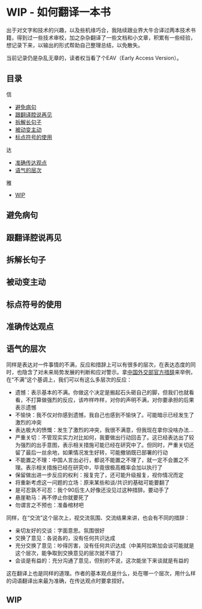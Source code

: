 # WIP - 如何翻译一本书

出于对文字和技术的兴趣，以及些机缘巧合，我陆续跟业界大牛合译过两本技术书籍，得到过一些技术审校，加之杂杂翻译了一些文档和小文章，积累有一些经验，想记录下来，以输出的形式帮助自己整理总结，以免散失。

当前记录仍是杂乱无章的，读者权当看了个EAV（Early Access Version）。

## 目录

信
* [避免病句](#避免病句)
* [跟翻译腔说再见](#跟翻译腔说再见)
* [拆解长句子](#拆解长句子)
* [被动变主动](#被动变主动)
* [标点符号的使用](#标点符号的使用)

达
* [准确传达观点](#准确传达观点)
* [语气的层次](#语气的层次)

雅
* [WIP](#WIP)

## 避免病句

## 跟翻译腔说再见

## 拆解长句子

## 被动变主动

## 标点符号的使用

## 准确传达观点

## 语气的层次

同样是表达对一件事情的不满，反应和措辞上可以有很多的层次，在表达态度的同时，也隐含了对未来局势发展的判断和应对警示。拿[中国外交部官方措辞](https://tieba.baidu.com/p/5099137587)来举例，在“不满”这个基调上，我们可以有这么多层次的反应：

* 遗憾：表示基本的不满。你做这个决定是搬起石头砸自己的脚，但我们也就看看，不打算做强烈的反应，该咋样咋样，对你的声明不满，对你要承担的后果表示遗憾
* 不愉快：我不仅对你感到遗憾，我自己也感到不愉快了。可能暗示已经发生了激烈的冲突
* 表达极大的愤慨：发生了激烈的冲突，我很不满意，但我现在拿你没啥办法…
* 严重关切：不管现实实力对比如何，我要做出行动回击了。这已经表达出了较为强烈的出手意图，表示相关措施可能已经在研究中了。但同时，严重关切还留了最后一丝余地，如果情况发生好转，可能撤销既已部署的行动
* 不能置之不理：中国人言出必行，都说不能置之不理了，就一定不会置之不理。表示相关措施已经在研究中，毕竟很极高概率会加以执行了
* 保留做出进一步反应的权利：报复完了，还可能升级报复，视你情况而定
* 将重新考虑这一问题的立场：原来某些和谈/共识的基础可能要翻了
* 是可忍孰不可忍：我个90后生人好像还没见过这种措辞。要动手了
* 悬崖勒马：再不停止你就要死了
* 勿谓言之不预也：准备棺材吧

同样，在“交流”这个层次上，视交流氛围、交流结果来讲，也会有不同的措辞：

* 亲切友好的交谈：字面意思。氛围很好
* 交换了意见：各说各的，没有任何共识达成
* 充分交换了意见：吵得厉害，没有任何共识达成（中美阿拉斯加会谈可能就是这个层次，能争取到交换意见的层次就不错了）
* 会谈是有益的：充分沟通了意见，但别的不说，这次能坐下来谈就是有益的

这在翻译上也是同样的道理。作者的基本观点是什么，处在哪一个层次，用什么样的词语翻译出来最为准确，在传达观点时要拿捏好。

## WIP
